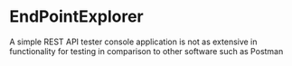 # EndPointExplorer

A simple REST API tester console application is not as extensive in functionality for testing in comparison to other software such as Postman
